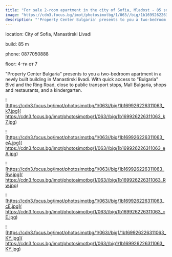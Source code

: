 ```yaml
---
title: "For sale 2-room apartment in the city of Sofia, Mladost - 85 sq.m / 150,000 EUR :: imot.bg Ad"
image: "https://cdn3.focus.bg/imot/photosimotbg/1/063//big/1b169926226311063_zQ.jpg"
description: "'Property Center Bulgaria' presents to you a two-bedroom apartment in a newly built building in Manastirski livadi. With quick access to 'Bulgaria' Blvd and the Ring Road, close to public transport stops, Mall Bulgaria, shops and restaurants, and a kindergarten."
---
```


location: City of Sofia, Manastirski Livadi

build: 85 m

phone: 0877050888

floor: 4-ти от 7

"Property Center Bulgaria" presents to you a two-bedroom apartment in a newly built building in Manastirski livadi. With quick access to "Bulgaria" Blvd and the Ring Road, close to public transport stops, Mall Bulgaria, shops and restaurants, and a kindergarten.


![https://cdn3.focus.bg/imot/photosimotbg/1/063//big/1b169926226311063_k7.jpg]( https://cdn3.focus.bg/imot/photosimotbg/1/063//big/1b169926226311063_k7.jpg)


![https://cdn3.focus.bg/imot/photosimotbg/1/063//big/1b169926226311063_eA.jpg]( https://cdn3.focus.bg/imot/photosimotbg/1/063//big/1b169926226311063_eA.jpg)


![https://cdn3.focus.bg/imot/photosimotbg/1/063//big/1b169926226311063_Rw.jpg]( https://cdn3.focus.bg/imot/photosimotbg/1/063//big/1b169926226311063_Rw.jpg)


![https://cdn3.focus.bg/imot/photosimotbg/1/063//big/1b169926226311063_cE.jpg]( https://cdn3.focus.bg/imot/photosimotbg/1/063//big/1b169926226311063_cE.jpg)


![https://cdn3.focus.bg/imot/photosimotbg/1/063//big1/1b169926226311063_KY.jpg]( https://cdn3.focus.bg/imot/photosimotbg/1/063//big1/1b169926226311063_KY.jpg)


